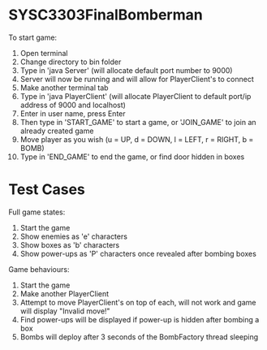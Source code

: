 SYSC3303FinalBomberman
======================

To start game:

1. Open terminal
2. Change directory to bin folder
3. Type in 'java Server' (will allocate default port number to 9000)
4. Server will now be running and will allow for PlayerClient's to connect
5. Make another terminal tab
6. Type in 'java PlayerClient' (will allocate PlayerClient to default port/ip address of 9000 and localhost)
7. Enter in user name, press Enter
8. Then type in 'START_GAME' to start a game, or 'JOIN_GAME' to join an already created game
9. Move player as you wish (u = UP, d = DOWN, l = LEFT, r = RIGHT, b = BOMB)
10. Type in 'END_GAME' to end the game, or find door hidden in boxes


Test Cases
======================
Full game states:
1. Start the game
2. Show enemies as 'e' characters
3. Show boxes as 'b' characters
4. Show power-ups as 'P' characters once revealed after bombing boxes


Game behaviours:
1. Start the game
2. Make another PlayerClient 
3. Attempt to move PlayerClient's on top of each, will not work and game will display "Invalid move!"
4. Find power-ups will be displayed if power-up is hidden after bombing a box
5. Bombs will deploy after 3 seconds of the BombFactory thread sleeping

